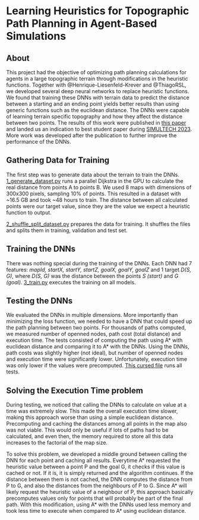 # Learning Heuristics for Topographic Path Planning in Agent-Based Simulations

## About

This project had the objective of optimizing path planning calculations for agents in a large topographic terrain through modifications in the heuristic functions. Together with @Henrique-Liesenfeld-Krever and @ThiagoRSL, we developed several deep neural networks to replace heuristic functions. We found that training these DNNs with terrain data to predict the distance between a starting and an ending point yields better results than using generic functions such as the euclidean distance. The DNNs were capable of learning terrain specific topography and how they affect the distance between two points. The results of this work were published in [this paper](https://www.scitepress.org/Papers/2023/121299/121299.pdf) and landed us an indication to best student paper during [SIMULTECH 2023](https://simultech.scitevents.org/?y=2023). More work was developed after the publication to further improve the performance of the DNNs.

## Gathering Data for Training

The first step was to generate data about the terrain to train the DNNs. [1_generate_dataset.py](1_generate_dataset.py) runs a parallel Dijkstra in the GPU to calculate the real distance from points A to points B. We used 8 maps with dimensions of 300x300 pixels, sampling 10% of points. This resulted in a dataset with ~16.5 GB and took ~48 hours to train. The distance between all calculated points were our target value, since they are the value we expect a heuristic function to output.

[2_shuffle_split_dataset.py](2_shuffle_split_dataset.py) prepares the data for training. It shuffles the files and splits them in training, validation and test set.

## Training the DNNs

There was nothing special during the training of the DNNs. Each DNN had 7 features: *mapId, startX, startY, startZ, goalX, goalY, goalZ* and 1 target *D(S, G)*, where *D(S, G)* was the distance between the points *S (start)* and *G (goal)*. [3_train.py](3_train.py) executes the training on all models.

## Testing the DNNs

We evaluated the DNNs in multiple dimensions. More importantly than minimizing the loss function, we needed to have a DNN that could speed up the path planning between two points. For thousands of paths computed, we measured number of openned nodes, path cost (total distance) and execution time. The tests consisted of computing the path using A* with euclidean distance and comparing it to A* with the DNNs. Using the DNNs, path costs was slightly higher (not ideal), but number of openned nodes and execution time were significantly lower. Unfortunately, execution time was only lower if the values were precomputed. [This cursed file](4_test.py) runs all tests.

## Solving the Execution Time problem

During testing, we noticed that calling the DNNs to calculate on value at a time was extremely slow. This made the overall execution time slower, making this approach worse than using a simple euclidean distance. Precomputing and caching the distances among all points in the map also was not viable. This would only be useful if lots of paths had to be calculated, and even then, the memory required to store all this data increases to the factorial of the map size. 

To solve this problem, we developed a middle ground between calling the DNN for each point and caching all results. Everytime A* requested the heuristic value between a point P and the goal G, it checks if this value is cached or not. If it is, it is simply returned and the algorithm continues. If the distance between them is not cached, the DNN computes the distance from P to G, and also the distances from the neighbours of P to G. Since A* will likely request the heuristic value of a neighbour of P, this approach basically precomputes values only for points that will probably be part of the final path. With this modification, using A* with the DNNs used less memory and took less time to execute when compared to A* using euclidean distance.
